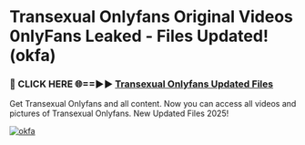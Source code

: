 # Transexual Onlyfans Original Videos 0nlyFans Leaked - Files Updated! (okfa)

<h3>🔴 CLICK HERE 🌐==►► <a href="https://tinyurl.com/ms9xzufz" rel="nofollow">Transexual Onlyfans Updated Files</a></h3>

Get Transexual Onlyfans and all content. Now you can access all videos and pictures of Transexual Onlyfans. New Updated Files 2025!

[![okfa](https://i.imgur.com/ppqm5kG.gif)](https://tinyurl.com/ms9xzufz)
